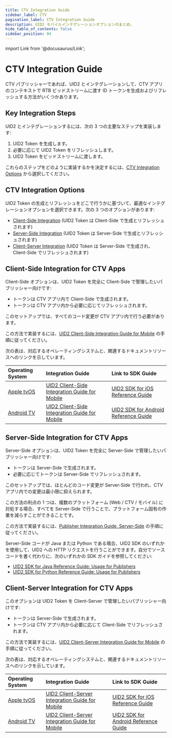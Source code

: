 ```yaml
---
title: CTV Integration Guide
sidebar_label: CTV
pagination_label: CTV Integration Guide
description: UID2 モバイルインテグレーションオプションのまとめ。
hide_table_of_contents: false
sidebar_position: 04
---
```


import Link from '@docusaurus/Link';

# CTV Integration Guide

CTV パブリッシャーであれば、UID2 とインテグレーションして、CTV アプリのコンテキストで RTB ビッドストリームに渡す ID トークンを生成およびリフレッシュする方法がいくつかあります。

## Key Integration Steps
UID2 とインテグレーションするには、次の 3 つの主要なステップを実装します:

1. UID2 Token を生成します。
1. 必要に応じて UID2 Token をリフレッシュします。
1. UID2 Token をビッドストリームに渡します。

これらのステップをどのように実装するかを決定するには、[CTV Integration Options](#ctv-integration-options) から選択してください。

## CTV Integration Options

UID2 Token の生成とリフレッシュをどこで行うかに基づいて、最適なインテグレーションオプションを選択できます。次の 3 つのオプションがあります:

- [Client-Side Integration](#client-side-integration-for-ctv-apps) (UID2 Token は Client-Side で生成とリフレッシュされます)
- [Server-Side Integration](#server-side-integration-for-ctv-apps) (UID2 Token は Server-Side で生成とリフレッシュされます)
- [Client-Server Integration](#client-server-integration-for-ctv-apps) (UID2 Token は Server-Side で生成され、Client-Side でリフレッシュされます)

## Client-Side Integration for CTV Apps

Client-Side オプションは、UID2 Token を完全に Client-Side で管理したいパブリッシャー向けです:

- トークンは CTV アプリ内で Client-Side で生成されます。
- トークンは CTV アプリ内から必要に応じてリフレッシュされます。

このセットアップでは、すべてのコード変更が CTV アプリ内で行う必要があります。

この方法で実装するには、[UID2 Client-Side Integration Guide for Mobile](integration-mobile-client-side.md) の手順に従ってください。

次の表は、対応するオペレーティングシステムと、関連するドキュメントリソースへのリンクを示しています。

| Operating System | Integration Guide | Link to SDK Guide |
| :--- | :--- | :--- |
| [Apple tvOS](https://developer.apple.com/tvos/) | [UID2 Client-Side Integration Guide for Mobile](../guides/integration-mobile-client-side.md) | [UID2 SDK for iOS Reference Guide](../sdks/sdk-ref-ios.md) |
| [Android TV](https://www.android.com/tv/) | [UID2 Client-Side Integration Guide for Mobile](../guides/integration-mobile-client-side.md) | [UID2 SDK for Android Reference Guide](../sdks/sdk-ref-android.md) |

## Server-Side Integration for CTV Apps

Server-Side オプションは、UID2 Token を完全に Server-Side で管理したいパブリッシャー向けです:

- トークンは Server-Side で生成されます。
- 必要に応じてトークンは Server-Side でリフレッシュされます。

このセットアップでは、ほとんどのコード変更が Server-Side で行われ、CTV アプリ内での変更は最小限に抑えられます。

この方法の利点の 1 つは、複数のプラットフォーム (Web / CTV / モバイル) に対処する場合、すべてを Server-Side で行うことで、プラットフォーム固有の作業を減らすことができることです。

この方法で実装するには、[Publisher Integration Guide, Server-Side](integration-publisher-server-side.md) の手順に従ってください。

Server-Side コードが Java または Python である場合、UID2 SDK のいずれかを使用して、UID2 への HTTP リクエストを行うことができます。自分でソースコードを書く代わりに、次のいずれかの SDK ガイドを参照してください:

- [UID2 SDK for Java Reference Guide: Usage for Publishers](../sdks/sdk-ref-java.md#usage-for-publishers)
- [UID2 SDK for Python Reference Guide: Usage for Publishers](../sdks/sdk-ref-python.md#usage-for-publishers)

## Client-Server Integration for CTV Apps

このオプションは UID2 Token を Client-Server で管理したいパブリッシャー向けです:

- トークンは Server-Side で生成されます。
- トークンは CTV アプリ内から必要に応じて Client-Side でリフレッシュされます。

この方法で実装するには、[UID2 Client-Server Integration Guide for Mobile](integration-mobile-client-server.md) の手順に従ってください。

次の表は、対応するオペレーティングシステムと、関連するドキュメントリソースへのリンクを示しています。

| Operating System | Integration Guide | Link to SDK Guide |
| :--- | :--- | :--- |
| [Apple tvOS](https://developer.apple.com/tvos/) | [UID2 Client-Server Integration Guide for Mobile](../guides/integration-mobile-client-server.md) | [UID2 SDK for iOS Reference Guide](../sdks/sdk-ref-ios.md) |
| [Android TV](https://www.android.com/tv/) | [UID2 Client-Server Integration Guide for Mobile](../guides/integration-mobile-client-server.md) | [UID2 SDK for Android Reference Guide](../sdks/sdk-ref-android.md) |
